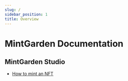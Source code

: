```yaml
---
slug: /
sidebar_position: 1
title: Overview
---
```


# MintGarden Documentation


## MintGarden Studio
* [How to mint an NFT](/mintgarden-studio/mint-an-nft)
